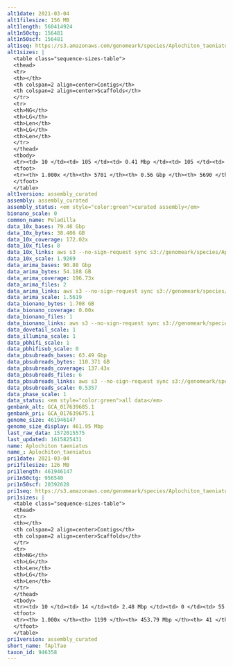```yaml
---
alt1date: 2021-03-04
alt1filesize: 156 MB
alt1length: 560414924
alt1n50ctg: 156481
alt1n50scf: 156481
alt1seq: https://s3.amazonaws.com/genomeark/species/Aplochiton_taeniatus/fAplTae1/assembly_curated/fAplTae1.alt.cur.20210304.fasta.gz
alt1sizes: |
  <table class="sequence-sizes-table">
  <thead>
  <tr>
  <th></th>
  <th colspan=2 align=center>Contigs</th>
  <th colspan=2 align=center>Scaffolds</th>
  </tr>
  <tr>
  <th>NG</th>
  <th>LG</th>
  <th>Len</th>
  <th>LG</th>
  <th>Len</th>
  </tr>
  </thead>
  <tbody>
  <tr><td> 10 </td><td> 105 </td><td> 0.41 Mbp </td><td> 105 </td><td> 0.41 Mbp </td></tr>  <tr><td> 20 </td><td> 268 </td><td> 0.30 Mbp </td><td> 268 </td><td> 0.30 Mbp </td></tr>  <tr><td> 30 </td><td> 482 </td><td> 0.23 Mbp </td><td> 482 </td><td> 0.23 Mbp </td></tr>  <tr><td> 40 </td><td> 749 </td><td> 0.19 Mbp </td><td> 749 </td><td> 0.19 Mbp </td></tr>  <tr style="background-color:#cccccc;"><td> 50 </td><td> 1074 </td><td> 0.16 Mbp </td><td> 1074 </td><td> 0.16 Mbp </td></tr>  <tr><td> 60 </td><td> 1470 </td><td> 0.13 Mbp </td><td> 1470 </td><td> 0.13 Mbp </td></tr>  <tr><td> 70 </td><td> 1958 </td><td> 0.10 Mbp </td><td> 1958 </td><td> 0.10 Mbp </td></tr>  <tr><td> 80 </td><td> 2596 </td><td> 74.91 Kbp </td><td> 2596 </td><td> 74.91 Kbp </td></tr>  <tr><td> 90 </td><td> 3527 </td><td> 46.97 Kbp </td><td> 3527 </td><td> 46.99 Kbp </td></tr>  <tr><td> 100 </td><td> 5700 </td><td> 271  bp </td><td> 5689 </td><td> 271  bp </td></tr>  </tbody>
  <tfoot>
  <tr><th> 1.000x </th><th> 5701 </th><th> 0.56 Gbp </th><th> 5690 </th><th> 0.56 Gbp </th></tr>
  </tfoot>
  </table>
alt1version: assembly_curated
assembly: assembly_curated
assembly_status: <em style="color:green">curated assembly</em>
bionano_scale: 0
common_name: Peladilla
data_10x_bases: 79.46 Gbp
data_10x_bytes: 38.406 GB
data_10x_coverage: 172.02x
data_10x_files: 8
data_10x_links: aws s3 --no-sign-request sync s3://genomeark/species/Aplochiton_taeniatus/fAplTae1/genomic_data/10x/ .<br>
data_10x_scale: 1.9269
data_arima_bases: 90.88 Gbp
data_arima_bytes: 54.188 GB
data_arima_coverage: 196.73x
data_arima_files: 2
data_arima_links: aws s3 --no-sign-request sync s3://genomeark/species/Aplochiton_taeniatus/fAplTae1/genomic_data/arima/ .<br>
data_arima_scale: 1.5619
data_bionano_bytes: 1.708 GB
data_bionano_coverage: 0.00x
data_bionano_files: 1
data_bionano_links: aws s3 --no-sign-request sync s3://genomeark/species/Aplochiton_taeniatus/fAplTae1/genomic_data/bionano/ .<br>
data_dovetail_scale: 1
data_illumina_scale: 1
data_pbhifi_scale: 1
data_pbhifisub_scale: 0
data_pbsubreads_bases: 63.49 Gbp
data_pbsubreads_bytes: 110.371 GB
data_pbsubreads_coverage: 137.43x
data_pbsubreads_files: 6
data_pbsubreads_links: aws s3 --no-sign-request sync s3://genomeark/species/Aplochiton_taeniatus/fAplTae1/genomic_data/pacbio/ . --exclude "*ccs*bam*"<br>
data_pbsubreads_scale: 0.5357
data_phase_scale: 1
data_status: <em style="color:green">all data</em>
genbank_alt: GCA_017639685.1
genbank_pri: GCA_017639675.1
genome_size: 461946147
genome_size_display: 461.95 Mbp
last_raw_data: 1572015575
last_updated: 1615825431
name: Aplochiton taeniatus
name_: Aplochiton_taeniatus
pri1date: 2021-03-04
pri1filesize: 126 MB
pri1length: 461946147
pri1n50ctg: 956540
pri1n50scf: 20392628
pri1seq: https://s3.amazonaws.com/genomeark/species/Aplochiton_taeniatus/fAplTae1/assembly_curated/fAplTae1.pri.cur.20210304.fasta.gz
pri1sizes: |
  <table class="sequence-sizes-table">
  <thead>
  <tr>
  <th></th>
  <th colspan=2 align=center>Contigs</th>
  <th colspan=2 align=center>Scaffolds</th>
  </tr>
  <tr>
  <th>NG</th>
  <th>LG</th>
  <th>Len</th>
  <th>LG</th>
  <th>Len</th>
  </tr>
  </thead>
  <tbody>
  <tr><td> 10 </td><td> 14 </td><td> 2.48 Mbp </td><td> 0 </td><td> 55.69 Mbp </td></tr>  <tr><td> 20 </td><td> 37 </td><td> 1.71 Mbp </td><td> 1 </td><td> 45.01 Mbp </td></tr>  <tr><td> 30 </td><td> 65 </td><td> 1.44 Mbp </td><td> 3 </td><td> 22.95 Mbp </td></tr>  <tr><td> 40 </td><td> 101 </td><td> 1.16 Mbp </td><td> 5 </td><td> 21.74 Mbp </td></tr>  <tr style="background-color:#cccccc;"><td> 50 </td><td> 144 </td><td style="background-color:#ff8888;"> 0.96 Mbp </td><td> 7 </td><td style="background-color:#88ff88;"> 20.39 Mbp </td></tr>  <tr><td> 60 </td><td> 201 </td><td> 0.72 Mbp </td><td> 9 </td><td> 20.03 Mbp </td></tr>  <tr><td> 70 </td><td> 273 </td><td> 0.55 Mbp </td><td> 11 </td><td> 19.65 Mbp </td></tr>  <tr><td> 80 </td><td> 374 </td><td> 0.35 Mbp </td><td> 14 </td><td> 18.48 Mbp </td></tr>  <tr><td> 90 </td><td> 551 </td><td> 0.18 Mbp </td><td> 17 </td><td> 16.49 Mbp </td></tr>  <tr><td> 100 </td><td> 1198 </td><td> 682  bp </td><td> 40 </td><td> 11.24 Kbp </td></tr>  </tbody>
  <tfoot>
  <tr><th> 1.000x </th><th> 1199 </th><th> 453.79 Mbp </th><th> 41 </th><th> 461.95 Mbp </th></tr>
  </tfoot>
  </table>
pri1version: assembly_curated
short_name: fAplTae
taxon_id: 946358
---
```

